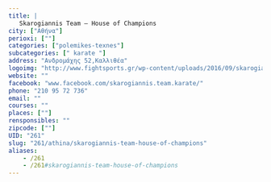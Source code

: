 ```yaml
---
title: |
   Skarogiannis Team – House of Champions
city: ["Αθήνα"]
perioxi: [""]
categories: ["polemikes-texnes"]
subcategories: [" karate "]
address: "Ανδρομάχης 52,Καλλιθέα"
logoimg: "http://www.fightsports.gr/wp-content/uploads/2016/09/skarogiannis-stelios-house-of-champions-logo.jpg"
website: ""
facebook: "www.facebook.com/skarogiannis.team.karate/"
phone: "210 95 72 736"
email: ""
courses: ""
places: [""]
rensponsibles: ""
zipcode: [""]
UID: "261"
slug: "261/athina/skarogiannis-team-house-of-champions"
aliases:
    - /261
    - /261#skarogiannis-team-house-of-champions
---
```


